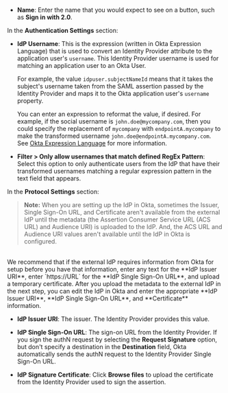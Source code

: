 * **Name**: Enter the name that you would expect to see on a button, such as **Sign in with <StackSnippet snippet="idp" inline /> 2.0**.

In the **Authentication Settings** section:

* **IdP Username**: This is the expression (written in Okta Expression Language) that is used to convert an Identity Provider attribute to the application user's `username`. This Identity Provider username is used for matching an application user to an Okta User.

    For example, the value `idpuser.subjectNameId` means that it takes the subject's username taken from the SAML assertion passed by the Identity Provider and maps it to the Okta application user's `username` property.

    You can enter an expression to reformat the value, if desired. For example, if the social username is `john.doe@mycompany.com`, then you could specify the replacement of `mycompany` with `endpointA.mycompany` to make the transformed username `john.doe@endpointA.mycompany.com`. See [Okta Expression Language](/docs/reference/okta-expression-language/) for more information.

* **Filter > Only allow usernames that match defined RegEx Pattern**: Select this option to only authenticate users from the <StackSnippet snippet="idp" inline /> IdP that have their transformed usernames matching a regular expression pattern in the text field that appears.

In the **<StackSnippet snippet="idp" inline /> Protocol Settings** section:

> **Note:** When you are setting up the IdP in Okta, sometimes the Issuer, Single Sign-On URL, and Certificate aren't available from the external IdP until the metadata (the Assertion Consumer Service URL (ACS URL) and Audience URI) is uploaded to the IdP. And, the ACS URL and Audience URI values aren't available until the IdP in Okta is configured.<br>
<br>
We recommend that if the external IdP requires information from Okta for setup before you have that information, enter any text for the **IdP Issuer URI**, enter `https://URL` for the **IdP Single Sign-On URL**, and upload a temporary certificate. After you upload the metadata to the external IdP in the next step, you can edit the IdP in Okta and enter the appropriate **IdP Issuer URI**, **IdP Single Sign-On URL**, and **Certificate** information.

* **IdP Issuer URI**: The issuer. The Identity Provider provides this value.

* **IdP Single Sign-On URL**: The sign-on URL from the Identity Provider. If you sign the authN request by selecting the **Request Signature** option, but don't specify a destination in the **Destination** field, Okta automatically sends the authN request to the Identity Provider Single Sign-On URL.

* **IdP Signature Certificate**: Click **Browse files** to upload the certificate from the Identity Provider used to sign the assertion.
